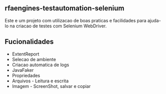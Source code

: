 ## rfaengines-testautomation-selenium

Este e um projeto com utilizacao de boas praticas e facilidades para ajuda-lo na criacao de testes com Selenium WebDriver.

## Fucionalidades

* ExtentReport
* Selecao de ambiente
* Criacao automatica de logs
* JavaFaker
* Propriedades
* Arquivos - Leitura e escrita
* Imagem - ScreenShot, salvar e copiar

